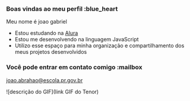 ### Boas vindas ao meu perfil :blue_heart

Meu nome é joao gabriel

- Estou estudando na [Alura](https://www.alura.com.br)
- Estou me desenvolvendo na linguagem JavaScript
- Utilizo esse espaço para minha organização e compartilhamento dos meus projetos desenvolvidos

### Você pode entrar em contato comigo :mailbox
joao.abrahao@escola.pr.gov.br


![descrição do GIF](link GIF do Tenor)

